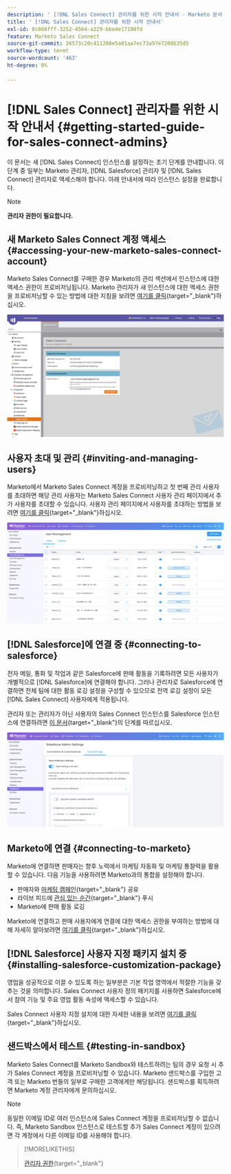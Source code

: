```yaml
---
description: ' [!DNL Sales Connect] 관리자를 위한 시작 안내서 - Marketo 문서 - 제품 설명서'
title: ' [!DNL Sales Connect] 관리자를 위한 시작 안내서'
exl-id: 8c866fff-3252-4564-a229-bbe4e17190fd
feature: Marketo Sales Connect
source-git-commit: 26573c20c411208e5a01aa7ec73a97e7208b35d5
workflow-type: tm+mt
source-wordcount: '463'
ht-degree: 0%

---
```


# [!DNL Sales Connect] 관리자를 위한 시작 안내서 {#getting-started-guide-for-sales-connect-admins}

이 문서는 새 [!DNL Sales Connect] 인스턴스를 설정하는 초기 단계를 안내합니다. 이 단계 중 일부는 Marketo 관리자, [!DNL Salesforce] 관리자 및 [!DNL Sales Connect] 관리자로 액세스해야 합니다. 아래 안내서에 따라 인스턴스 설정을 완료합니다.

>[!NOTE]
>
>**관리자 권한이 필요합니다.**

## 새 Marketo Sales Connect 계정 액세스 {#accessing-your-new-marketo-sales-connect-account}

Marketo Sales Connect를 구매한 경우 Marketo의 관리 섹션에서 인스턴스에 대한 액세스 권한이 프로비저닝됩니다. Marketo 관리자가 새 인스턴스에 대한 액세스 권한을 프로비저닝할 수 있는 방법에 대한 지침을 보려면 [여기를 클릭](/help/marketo/product-docs/marketo-sales-connect/getting-started/accessing-your-new-sales-connect-instance.md){target="_blank"}하십시오.

![](assets/getting-started-guide-for-sales-connect-admins-1.png)

## 사용자 초대 및 관리 {#inviting-and-managing-users}

Marketo에서 Marketo Sales Connect 계정을 프로비저닝하고 첫 번째 관리 사용자를 초대하면 해당 관리 사용자는 Marketo Sales Connect 사용자 관리 페이지에서 추가 사용자를 초대할 수 있습니다. 사용자 관리 페이지에서 사용자를 초대하는 방법을 보려면 [여기를 클릭](/help/marketo/product-docs/marketo-sales-connect/admin/invite-users.md){target="_blank"}하십시오.

![](assets/getting-started-guide-for-sales-connect-admins-2.png)

## [!DNL Salesforce]에 연결 중 {#connecting-to-salesforce}

전자 메일, 통화 및 작업과 같은 Salesforce에 판매 활동을 기록하려면 모든 사용자가 개별적으로 [!DNL Salesforce]에 연결해야 합니다. 그러나 관리자로 Salesforce에 연결하면 전체 팀에 대한 활동 로깅 설정을 구성할 수 있으므로 전역 로깅 설정이 모든 [!DNL Sales Connect] 사용자에게 적용됩니다.

관리자 또는 관리자가 아닌 사용자의 Sales Connect 인스턴스를 Salesforce 인스턴스에 연결하려면 [이 문서](/help/marketo/product-docs/marketo-sales-connect/crm/salesforce-integration/connect-your-sales-connect-account-to-salesforce.md){target="_blank"}의 단계를 따르십시오.

![](assets/getting-started-guide-for-sales-connect-admins-3.png)

## Marketo에 연결 {#connecting-to-marketo}

Marketo에 연결하면 판매자는 향후 노력에서 마케팅 자동화 및 마케팅 통찰력을 활용할 수 있습니다. 다음 기능을 사용하려면 Marketo과의 통합을 설정해야 합니다.

* 판매자와 [마케팅 캠페인](/help/marketo/product-docs/marketo-sales-connect/marketo/make-a-campaign-visible-to-sales-connect-users.md){target="_blank"} 공유
* 라이브 피드에 [관심 있는 순간](/help/marketo/product-docs/marketo-sales-connect/marketo/interesting-moments-in-sales-connect.md){target="_blank"} 푸시
* Marketo에 판매 활동 로깅

Marketo에 연결하고 판매 사용자에게 연결에 대한 액세스 권한을 부여하는 방법에 대해 자세히 알아보려면 [여기를 클릭](/help/marketo/product-docs/marketo-sales-connect/marketo/set-up-your-marketo-connection.md){target="_blank"}하십시오.

## [!DNL Salesforce] 사용자 지정 패키지 설치 중 {#installing-salesforce-customization-package}

영업을 성공적으로 이끌 수 있도록 하는 일부분은 기본 작업 영역에서 적절한 기능을 갖추는 것을 의미합니다. Sales Connect 사용자 정의 패키지를 사용하면 Salesforce에서 참여 기능 및 주요 영업 활동 속성에 액세스할 수 있습니다.

Sales Connect 사용자 지정 설치에 대한 자세한 내용을 보려면 [여기를 클릭](/help/marketo/product-docs/marketo-sales-connect/crm/salesforce-customization/sales-connect-customizations-for-crm.md){target="_blank"}하십시오.

## 샌드박스에서 테스트 {#testing-in-sandbox}

Marketo Sales Connect를 Marketo Sandbox와 테스트하려는 팀의 경우 요청 시 추가 Sales Connect 계정을 프로비저닝할 수 있습니다. Marketo 샌드박스를 구입한 고객 또는 Marketo 번들의 일부로 구매한 고객에게만 해당됩니다. 샌드박스를 획득하려면 Marketo 계정 관리자에게 문의하십시오.

>[!NOTE]
>
>동일한 이메일 ID로 여러 인스턴스에 Sales Connect 계정을 프로비저닝할 수 없습니다. 즉, Marketo Sandbox 인스턴스로 테스트할 추가 Sales Connect 계정이 있으려면 각 계정에서 다른 이메일 ID를 사용해야 합니다.

>[!MORELIKETHIS]
>
>[관리자 권한](/help/marketo/product-docs/marketo-sales-connect/admin/user-access-details.md){target="_blank"}
